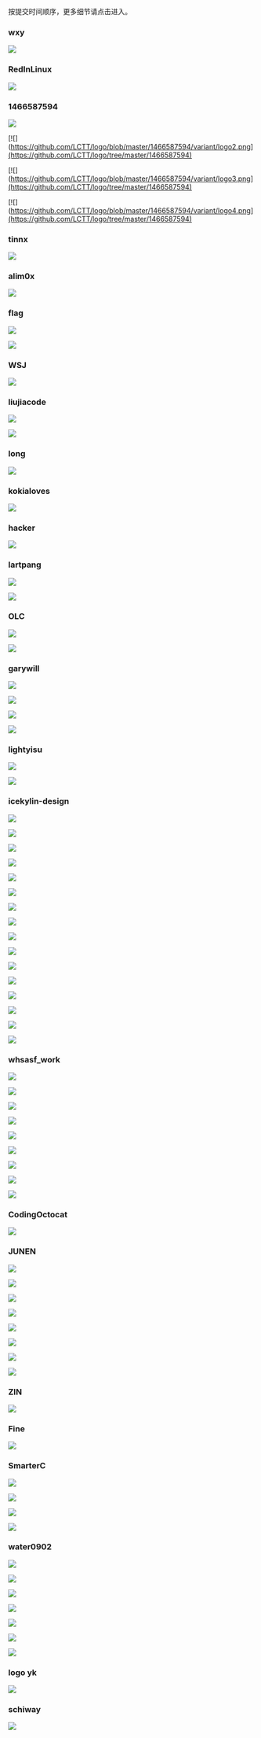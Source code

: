 按提交时间顺序，更多细节请点击进入。

### wxy

[![](https://github.com/LCTT/logo/blob/master/wxy/logo.png)](https://github.com/LCTT/logo/tree/master/wxy)

### RedInLinux

[![](https://github.com/LCTT/logo/blob/master/RedInLinux/RedInLinux.png)](https://github.com/LCTT/logo/tree/master/RedInLinux)

### 1466587594

[![](https://github.com/LCTT/logo/blob/master/1466587594/logo.png)](https://github.com/LCTT/logo/tree/master/1466587594)

[![](https://github.com/LCTT/logo/blob/master/1466587594/variant/logo2.png](https://github.com/LCTT/logo/tree/master/1466587594)

[![](https://github.com/LCTT/logo/blob/master/1466587594/variant/logo3.png](https://github.com/LCTT/logo/tree/master/1466587594)

[![](https://github.com/LCTT/logo/blob/master/1466587594/variant/logo4.png](https://github.com/LCTT/logo/tree/master/1466587594)

### tinnx

[![](https://github.com/LCTT/logo/blob/master/tinnx/logo.png)](https://github.com/LCTT/logo/tree/master/tinnx)

### alim0x

[![](https://github.com/LCTT/logo/blob/master/alim0x/logo.png)](https://github.com/LCTT/logo/tree/master/alim0x)

### flag

[![](https://github.com/LCTT/logo/blob/master/flag-1/flag-1.png)](https://github.com/LCTT/logo/tree/master/flag-1)

[![](https://github.com/LCTT/logo/blob/master/flag-2/flag-2.png)](https://github.com/LCTT/logo/tree/master/flag-2)

### WSJ

[![](https://github.com/LCTT/logo/blob/master/WSJ/logo.png)](https://github.com/LCTT/logo/tree/master/WSJ)

### liujiacode

[![](https://github.com/LCTT/logo/blob/master/logo0281/logo.png)](https://github.com/LCTT/logo/tree/master/logo0281)

[![](https://github.com/LCTT/logo/blob/master/logo0964/logo.png)](https://github.com/LCTT/logo/tree/master/logo0964)

### long

[![](https://github.com/LCTT/logo/blob/master/long/Logo.png)](https://github.com/LCTT/logo/tree/master/long)

### kokialoves

[![](https://github.com/LCTT/logo/blob/master/kokialoves/logo.png)](https://github.com/LCTT/logo/tree/master/kokialoves)

### hacker

[![](https://github.com/LCTT/logo/blob/master/hacker/logo.png)](https://github.com/LCTT/logo/tree/master/hacker)

### lartpang

[![](https://github.com/LCTT/logo/blob/master/lartpang/logo-1.png)](https://github.com/LCTT/logo/tree/master/lartpang)

[![](https://github.com/LCTT/logo/blob/master/lartpang/logo-2.png)](https://github.com/LCTT/logo/tree/master/lartpang)

### OLC

[![](https://github.com/LCTT/logo/blob/master/OLC/logo-1.jpg)](https://github.com/LCTT/logo/tree/master/OLC)

[![](https://github.com/LCTT/logo/blob/master/OLC/logo-2.jpg)](https://github.com/LCTT/logo/tree/master/OLC)

### garywill

[![](https://github.com/LCTT/logo/blob/master/garywill/red.png)](https://github.com/LCTT/logo/tree/master/garywill)

[![](https://github.com/LCTT/logo/blob/master/garywill/round.png)](https://github.com/LCTT/logo/tree/master/garywill)

[![](https://github.com/LCTT/logo/blob/master/garywill/square.png)](https://github.com/LCTT/logo/tree/master/garywill)

[![](https://github.com/LCTT/logo/blob/master/garywill/rsquare2.png)](https://github.com/LCTT/logo/tree/master/garywill)

### lightyisu

[![](https://github.com/LCTT/logo/blob/master/lightyisu/linuxcn1.png)](https://github.com/LCTT/logo/tree/master/lightyisu)

[![](https://github.com/LCTT/logo/blob/master/lightyisu2/linux.cn_%E7%94%BB%E6%9D%BF%201.png)](https://github.com/LCTT/logo/blob/master/lightyisu2)

### icekylin-design

[![](https://github.com/LCTT/logo/blob/master/icekylin-design/Logo-NoneFrame-Line-None-GradualChange.svg)](https://github.com/LCTT/logo/tree/master/icekylin-design)

[![](https://github.com/LCTT/logo/blob/master/icekylin-design/Logo-NoneFrame-MotherBoard-None-PureColor.svg)](https://github.com/LCTT/logo/tree/master/icekylin-design)

[![](https://github.com/LCTT/logo/blob/master/icekylin-design/Logo-Round-ChinaStyle-None-PureColor.svg)](https://github.com/LCTT/logo/tree/master/icekylin-design)

[![](https://github.com/LCTT/logo/blob/master/icekylin-design/Logo-Round-ChinaStyle-Tux-PureColor.svg)](https://github.com/LCTT/logo/tree/master/icekylin-design)

[![](https://github.com/LCTT/logo/blob/master/icekylin-design/Logo-Round-Line-None-GradualChange.svg)](https://github.com/LCTT/logo/tree/master/icekylin-design)

[![](https://github.com/LCTT/logo/blob/master/icekylin-design/Logo-Round-Modern-None-PureColor.svg)](https://github.com/LCTT/logo/tree/master/icekylin-design)

[![](https://github.com/LCTT/logo/blob/master/icekylin-design/Logo-Round-Modern-Tux-PureColor.svg)](https://github.com/LCTT/logo/tree/master/icekylin-design)

[![](https://github.com/LCTT/logo/blob/master/icekylin-design/Logo-Round-TextAble-None-PureColor.svg)](https://github.com/LCTT/logo/tree/master/icekylin-design)

[![](https://github.com/LCTT/logo/blob/master/icekylin-design/Logo-Round-xLine-None-GradualChange.svg)](https://github.com/LCTT/logo/tree/master/icekylin-design)

[![](https://github.com/LCTT/logo/blob/master/icekylin-design/Logo-Square-ChinaStyle-None-PureColor.svg)](https://github.com/LCTT/logo/tree/master/icekylin-design)

[![](https://github.com/LCTT/logo/blob/master/icekylin-design/Logo-Square-ChinaStyle-Tux-PureColor.svg)](https://github.com/LCTT/logo/tree/master/icekylin-design)

[![](https://github.com/LCTT/logo/blob/master/icekylin-design/Logo-Square-Line-None-GradualChange.svg)](https://github.com/LCTT/logo/tree/master/icekylin-design)

[![](https://github.com/LCTT/logo/blob/master/icekylin-design/Logo-Square-Modern-None-PureColor.svg)](https://github.com/LCTT/logo/tree/master/icekylin-design)

[![](https://github.com/LCTT/logo/blob/master/icekylin-design/Logo-Square-Modern-Tux-PureColor.svg)](https://github.com/LCTT/logo/tree/master/icekylin-design)

[![](https://github.com/LCTT/logo/blob/master/icekylin-design/Logo-Square-xLine-None-GradualChange.svg)](https://github.com/LCTT/logo/tree/master/icekylin-design)

[![](https://github.com/LCTT/logo/blob/master/icekylin-design/Logo(LCTT)-Square-ChinaStyle-PureColor.svg)](https://github.com/LCTT/logo/tree/master/icekylin-design)

### whsasf_work

[![](https://github.com/LCTT/logo/blob/master/whsasf_work/logo1.png)](https://github.com/LCTT/logo/tree/master/whsasf_work)

[![](https://github.com/LCTT/logo/blob/master/whsasf_work/logo2.png)](https://github.com/LCTT/logo/tree/master/whsasf_work)

[![](https://github.com/LCTT/logo/blob/master/whsasf_work/logo3.png)](https://github.com/LCTT/logo/tree/master/whsasf_work)

[![](https://github.com/LCTT/logo/blob/master/whsasf_work/logo4.png)](https://github.com/LCTT/logo/tree/master/whsasf_work)

[![](https://github.com/LCTT/logo/blob/master/whsasf_work2/logo5.png)](https://github.com/LCTT/logo/tree/master/whsasf_work2)

[![](https://github.com/LCTT/logo/blob/master/whsasf_work2/logo6.png)](https://github.com/LCTT/logo/tree/master/whsasf_work2)

[![](https://github.com/LCTT/logo/blob/master/whsasf_work2/logo7.png)](https://github.com/LCTT/logo/tree/master/whsasf_work2)

[![](https://github.com/LCTT/logo/blob/master/whsasf_work2/logo8.png)](https://github.com/LCTT/logo/tree/master/whsasf_work2)

[![](https://github.com/LCTT/logo/blob/master/whsasf_work3/logo9.png)](https://github.com/LCTT/logo/tree/master/whsasf_work3)

### CodingOctocat

[![](https://github.com/LCTT/logo/blob/master/CodingOctocat/LinuxCNLogo.png)](https://github.com/LCTT/logo/tree/master/CodingOctocat)

### JUNEN

[![](https://github.com/LCTT/logo/blob/master/JUNEN/LOGO_01.png)](https://github.com/LCTT/logo/tree/master/JUNEN)

[![](https://github.com/LCTT/logo/blob/master/JUNEN/LOGO_02.png)](https://github.com/LCTT/logo/tree/master/JUNEN)

[![](https://github.com/LCTT/logo/blob/master/JUNEN/LOGO_03.png)](https://github.com/LCTT/logo/tree/master/JUNEN)

[![](https://github.com/LCTT/logo/blob/master/JUNEN/LOGO_04.png)](https://github.com/LCTT/logo/tree/master/JUNEN)

[![](https://github.com/LCTT/logo/blob/master/JUNEN/LOGO_05.png)](https://github.com/LCTT/logo/tree/master/JUNEN)

[![](https://github.com/LCTT/logo/blob/master/JUNEN/LOGO_06.png)](https://github.com/LCTT/logo/tree/master/JUNEN)

[![](https://github.com/LCTT/logo/blob/master/JUNEN/LOGO_07.png)](https://github.com/LCTT/logo/tree/master/JUNEN)

[![](https://github.com/LCTT/logo/blob/master/JUNEN/LOGO_08.png)](https://github.com/LCTT/logo/tree/master/JUNEN)

### ZIN

[![](https://github.com/LCTT/logo/blob/master/ZIN/logo.png)](https://github.com/LCTT/logo/tree/master/ZIN)

### Fine

[![](https://github.com/LCTT/logo/blob/master/Fine/linux.cn%20LOGO.jpg)](https://github.com/LCTT/logo/tree/master/Fine)

### SmarterC

[![](https://github.com/LCTT/logo/blob/master/SmarterC/logo_1.png)](https://github.com/LCTT/logo/blob/master/SmarterC)

[![](https://github.com/LCTT/logo/blob/master/SmarterC/logo_2.png)](https://github.com/LCTT/logo/blob/master/SmarterC)

[![](https://github.com/LCTT/logo/blob/master/SmarterC/logo_3.png)](https://github.com/LCTT/logo/blob/master/SmarterC)

[![](https://github.com/LCTT/logo/blob/master/SmarterC/logo_4.png)](https://github.com/LCTT/logo/blob/master/SmarterC)

### water0902

[![](https://github.com/LCTT/logo/tree/master/water0902/logo-1.png)](https://github.com/LCTT/logo/tree/master/water0902)

[![](https://github.com/LCTT/logo/tree/master/water0902/logo-2.png)](https://github.com/LCTT/logo/tree/master/water0902)

[![](https://github.com/LCTT/logo/tree/master/water0902/logo-3.png)](https://github.com/LCTT/logo/tree/master/water0902)

[![](https://github.com/LCTT/logo/tree/master/water0902/logo-4.png)](https://github.com/LCTT/logo/tree/master/water0902)

[![](https://github.com/LCTT/logo/tree/master/water0902/logo-5.png)](https://github.com/LCTT/logo/tree/master/water0902)

[![](https://github.com/LCTT/logo/tree/master/water0902/logo-6.png)](https://github.com/LCTT/logo/tree/master/water0902)

[![](https://github.com/LCTT/logo/tree/master/water0902/logo-7.png)](https://github.com/LCTT/logo/tree/master/water0902)

### logo yk

[![](https://github.com/LCTT/logo/blob/master/logo%20yk/logo.png)](https://github.com/LCTT/logo/blob/master/logo%20yk)

### schiway

[![](https://github.com/LCTT/logo/blob/master/schiway/logo.png)](https://github.com/LCTT/logo/blob/master/schiway)
